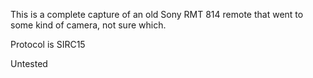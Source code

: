 This is a complete capture of an old Sony RMT 814 remote that went to some kind of camera, not sure which.

Protocol is SIRC15

Untested
